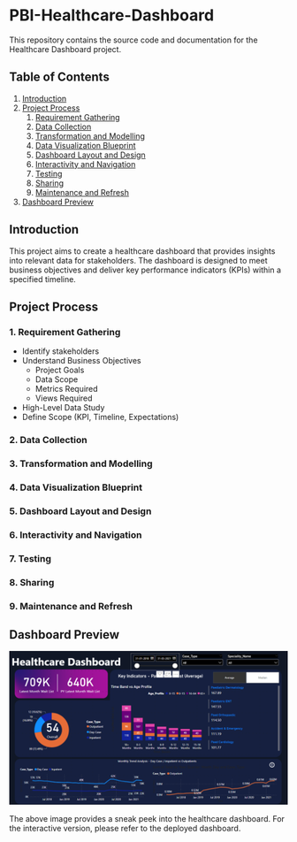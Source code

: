 # PBI-Healthcare-Dashboard

This repository contains the source code and documentation for the Healthcare Dashboard project.

## Table of Contents

1. [Introduction](#introduction)
2. [Project Process](#project-process)
   1. [Requirement Gathering](#1-requirement-gathering)
   2. [Data Collection](#2-data-collection)
   3. [Transformation and Modelling](#3-transformation-and-modelling)
   4. [Data Visualization Blueprint](#4-data-visualization-blueprint)
   5. [Dashboard Layout and Design](#5-dashboard-layout-and-design)
   6. [Interactivity and Navigation](#6-interactivity-and-navigation)
   7. [Testing](#7-testing)
   8. [Sharing](#8-sharing)
   9. [Maintenance and Refresh](#9-maintenance-and-refresh)
3. [Dashboard Preview](#dashboard-preview)

## Introduction

This project aims to create a healthcare dashboard that provides insights into relevant data for stakeholders. The dashboard is designed to meet business objectives and deliver key performance indicators (KPIs) within a specified timeline.

## Project Process

### 1. Requirement Gathering
- Identify stakeholders
- Understand Business Objectives
  - Project Goals
  - Data Scope
  - Metrics Required
  - Views Required
- High-Level Data Study
- Define Scope (KPI, Timeline, Expectations)

### 2. Data Collection

### 3. Transformation and Modelling

### 4. Data Visualization Blueprint

### 5. Dashboard Layout and Design

### 6. Interactivity and Navigation

### 7. Testing

### 8. Sharing

### 9. Maintenance and Refresh

## Dashboard Preview

![Dashboard Preview](PBIhealthcare.png)

The above image provides a sneak peek into the healthcare dashboard. For the interactive version, please refer to the deployed dashboard.

